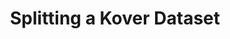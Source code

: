 ---
title: Splitting a Kover Dataset
tags: 
keywords: dataset, tools, creation, create, kover, genomics, k-mer, machine learning
last_updated: November 25, 2015
summary: "Splitting a Kover dataset into a training and testing set"
---